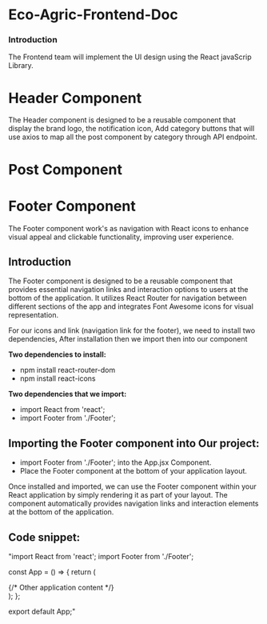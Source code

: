 # Eco-Agric-Frontend-Doc
### Introduction
The Frontend team will implement the UI design using the React javaScrip Library.

# Header Component
The Header component is designed to be a reusable component that display the brand logo, the notification icon, Add category buttons that will use axios
to map all the post component by category through API endpoint.

# Post Component

# Footer Component
The Footer component work's as navigation with React icons to enhance visual appeal and clickable functionality, improving user experience.

## Introduction
The Footer component is designed to be a reusable component that provides essential navigation links and interaction options to users at 
the bottom of the application. It utilizes React Router for navigation between different sections of the app and integrates Font Awesome icons for visual representation.

For our icons and link (navigation link for the footer), we need to install two dependencies, After installation then we import then into our component

**Two dependencies to install:**
- npm install react-router-dom
- npm install react-icons

**Two dependencies that we import:**
- import React from 'react';
- import Footer from './Footer';

## Importing the Footer component into Our project:
- import Footer from './Footer'; into the App.jsx Component.
- Place the Footer component at the bottom of your application layout.

Once installed and imported, we can use the Footer component within your React application by simply rendering it as part of your layout.
The component automatically provides navigation links and interaction elements at the bottom of the application.

## Code snippet:
"import React from 'react';
  import Footer from './Footer';
  
  const App = () => {
    return (
      <div className="app">
        {/* Other application content */}
        <Footer />
      </div>
    );
  };
  
  export default App;"
